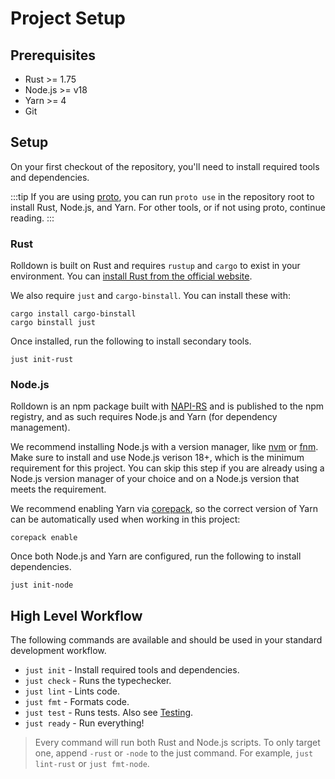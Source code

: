 # Project Setup

## Prerequisites

- Rust >= 1.75
- Node.js >= v18
- Yarn >= 4
- Git

## Setup

On your first checkout of the repository, you'll need to install required tools and dependencies.

:::tip
If you are using [proto](https://moonrepo.dev/proto), you can run `proto use` in the repository root to install Rust, Node.js, and Yarn. For other tools, or if not using proto, continue reading.
:::

### Rust

Rolldown is built on Rust and requires `rustup` and `cargo` to exist in your environment. You can
[install Rust from the official website](https://www.rust-lang.org/tools/install).

We also require `just` and `cargo-binstall`. You can install these with:

```shell
cargo install cargo-binstall
cargo binstall just
```

Once installed, run the following to install secondary tools.

```shell
just init-rust
```

### Node.js

Rolldown is an npm package built with [NAPI-RS](https://napi.rs/) and is published to the npm registry, and as such requires Node.js and Yarn (for dependency management).

We recommend installing Node.js with a version manager, like [nvm](https://github.com/nvm-sh/nvm) or [fnm](https://github.com/Schniz/fnm). Make sure to install and use Node.js verison 18+, which is the minimum requirement for this project. You can skip this step if you are already using a Node.js version manager of your choice and on a Node.js version that meets the requirement.

We recommend enabling Yarn via [corepack](https://nodejs.org/api/corepack.html), so the correct version of Yarn can be automatically used when working in this project:

```shell
corepack enable
```

Once both Node.js and Yarn are configured, run the following to install dependencies.

```shell
just init-node
```

## High Level Workflow

The following commands are available and should be used in your standard development workflow.

- `just init` - Install required tools and dependencies.
- `just check` - Runs the typechecker.
- `just lint` - Lints code.
- `just fmt` - Formats code.
- `just test` - Runs tests. Also see [Testing](./testing.md).
- `just ready` - Run everything!

> Every command will run both Rust and Node.js scripts. To only target one, append `-rust` or `-node` to the just command. For example, `just lint-rust` or `just fmt-node`.
